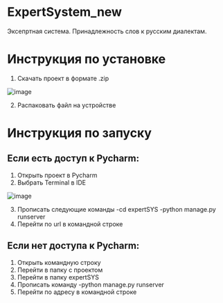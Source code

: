 # ExpertSystem_new
Эксепртная система.
Принадлежность слов к русским диалектам.

# Инструкция по установке
1. Скачать проект в формате .zip

![image](https://user-images.githubusercontent.com/94629639/207290826-0279f638-5806-467d-9bb4-4ea772a57755.png)

2. Распаковать файл на устройстве

# Инструкция по запуску
## Если есть доступ к Pycharm:
1. Открыть проект в Pycharm
2. Выбрать Terminal в IDE

![image](https://user-images.githubusercontent.com/94629639/207285484-7767224a-e539-4af0-adbc-637691658de7.png)

3. Прописать следующие команды
-cd expertSYS 
-python manage.py runserver
4. Перейти по url в командной строке


## Если нет доступа к Pycharm:
1. Открыть командную строку
2. Перейти в папку с проектом
3. Перейти в папку expertSYS
4. Прописать команду
-python manage.py runserver
5. Перейти по адресу в командной строке
